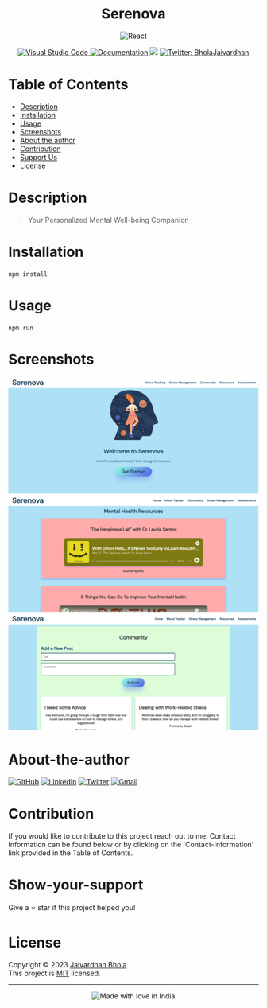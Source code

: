 <h1 align="center">Serenova</h1>
    <div align = "center">
    <a>
    <img src ="https://img.shields.io/badge/react-%2320232a.svg?style=for-the-badge&logo=react&logoColor=%2361DAFB" alt ="React"/>
    </a>
    </div>
    <p align = "center">
<a href = 'https://code.visualstudio.com/'>
    <img alt ='Visual Studio Code' src='https://img.shields.io/badge/Visual%20Studio%20Code-0078d7.svg'/>
    </a>
    <a href="https://github.com/jaivardhan-bhola/serenova" target="_blank">
    <img alt="Documentation" src="https://img.shields.io/badge/documentation-yes-brightgreen.svg" />
</a>
<a href="https://github.com/jaivardhan-bhola/serenova/blob/main/LICENSE"><img src="https://img.shields.io/badge/License-MIT-brightgreen.svg"></a>  
<a href="https://twitter.com/BholaJaivardhan" target="_blank">
<img alt="Twitter: BholaJaivardhan" src="https://img.shields.io/twitter/follow/BholaJaivardhan.svg?style=social" />
</a>
</p>

# Table of Contents
- [Description](#description)
- [Installation](#installation)
- [Usage](#usage)
- [Screenshots](#screenshots)
- [About the author](#about-the-author)
- [Contribution](#contribution)
- [Support Us](#show-your-support)
- [License](#license)

# Description
> Your Personalized Mental Well-being Companion

# Installation
```
npm install
```


# Usage
```
npm run
```


# Screenshots
<a><img src ="https://github.com/jaivardhan-bhola/Serenova/blob/master/Screenshots/1.png?raw=true" alt ="Screenshot"/></a>
<a><img src ="https://github.com/jaivardhan-bhola/Serenova/blob/master/Screenshots/2.png?raw=true" alt ="Screenshot"/></a>
<a><img src ="https://github.com/jaivardhan-bhola/Serenova/blob/master/Screenshots/3.png?raw=true" alt ="Screenshot"/></a>

# About-the-author
[![GitHub](https://img.shields.io/badge/github-%23121011.svg?style=for-the-badge&logo=github&logoColor=white)](https://github.com/jaivardhan-bhola)
[![LinkedIn](https://img.shields.io/badge/linkedin-%230077B5.svg?style=for-the-badge&logo=linkedin&logoColor=white)](https://linkedin.com/in/jaivardhan-bhola-773944214)
[![Twitter](https://img.shields.io/badge/BholaJaivardhan-%231DA1F2.svg?style=for-the-badge&logo=Twitter&logoColor=white)](https://twitter.com/BholaJaivardhan)
[![Gmail](https://img.shields.io/badge/Gmail-D14836?style=for-the-badge&logo=gmail&logoColor=white)](mailto:jaivardhan.bhola@gmail.com)

# Contribution
If you would like to contribute to this project reach out to me. Contact Information can be found below or by clicking on the 'Contact-Information' link provided in the Table of Contents.

# Show-your-support
Give a ⭐️ star if this project helped you!

# License
Copyright © 2023 [Jaivardhan Bhola](https://github.com/jaivardhan-bhola).<br />
This project is [MIT](https://github.com/jaivardhan-bhola/serenova/blob/main/LICENSE) licensed.
***
<div align = "center"><img src="https://madewithlove.now.sh/in?heart=true&colorA=%23505050&colorB=%235032b4&template=for-the-badge&text=India" alt="Made with love in India"></div>

    
